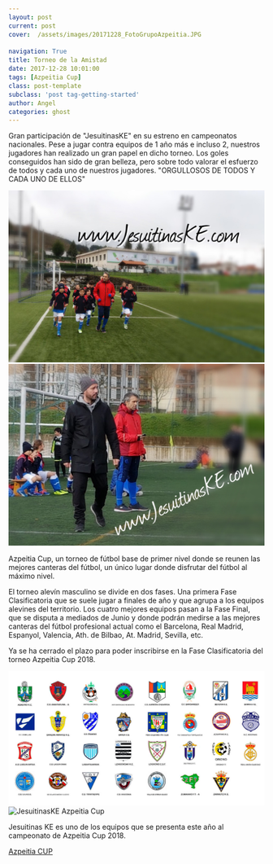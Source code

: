```yaml
---
layout: post
current: post
cover:  /assets/images/20171228_FotoGrupoAzpeitia.JPG

navigation: True
title: Torneo de la Amistad
date: 2017-12-28 10:01:00
tags: [Azpeitia Cup]
class: post-template
subclass: 'post tag-getting-started'
author: Angel
categories: ghost
---
```


Gran participación de "JesuitinasKE" en su estreno en campeonatos nacionales. 
Pese a jugar contra equipos de 1 año más e incluso 2, nuestros jugadores han realizado un gran papel en dicho torneo.
Los goles conseguidos han sido de gran belleza, pero sobre todo valorar el esfuerzo de todos y cada uno de nuestros jugadores.
"ORGULLOSOS DE TODOS Y CADA UNO DE ELLOS"

![JesuitinasKE Azpeitia Cup](/assets/images/20171228_Entranador1.JPG)
![JesuitinasKE Azpeitia Cup](/assets/images/20171228_Entranador2.JPG)

Azpeitia Cup, un torneo de fútbol base de primer nivel donde se reunen las mejores canteras del fútbol, un único lugar donde disfrutar del fútbol al máximo nivel.

El torneo alevín masculino se divide en dos fases. Una primera Fase Clasificatoria que se suele jugar a finales de año y que agrupa a los equipos alevines del territorio. Los cuatro mejores equipos pasan a la Fase Final, que se disputa a mediados de Junio y donde podrán medirse a las mejores canteras del fútbol profesional actual como el Barcelona, Real Madrid, Espanyol, Valencia, Ath. de Bilbao, At. Madrid, Sevilla, etc.


Ya se ha cerrado el plazo para poder inscribirse en la Fase Clasificatoria del torneo Azpeitia Cup 2018.

![JesuitinasKE Azpeitia Cup](/assets/images/2017-11-30-fase-clasificacion-azpeitia-18.jpg)
![JesuitinasKE Azpeitia Cup](/assets/images/2017_12_10_CartelAzpeitiaCup.jpg)

Jesuitinas KE es uno de los equipos que se presenta este año al campeonato de Azpeitia Cup 2018.

<p> <a href="https://www.azpeitiacup.com/es/">Azpeitia CUP</a></p>
